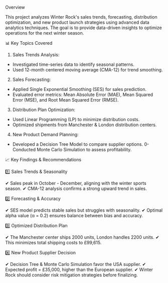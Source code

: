 Overview

This project analyzes Winter Rock's sales trends, forecasting, distribution optimization, and new product launch strategies using advanced data analytics techniques. The goal is to provide data-driven insights to optimize operations for the next winter season.

📊 Key Topics Covered

1. Sales Trends Analysis:

- Investigated time-series data to identify seasonal patterns.
- Used 12-month centered moving average (CMA-12) for trend smoothing.

2. Sales Forecasting:

- Applied Single Exponential Smoothing (SES) for sales prediction.
- Evaluated error metrics: Mean Absolute Error (MAE), Mean Squared Error (MSE), and Root Mean Squared Error (RMSE).

3. Distribution Plan Optimization:

- Used Linear Programming (LP) to minimize distribution costs.
- Optimized shipments from Manchester & London distribution centers.

4. New Product Demand Planning:

- Developed a Decision Tree Model to compare supplier options.
0- Conducted Monte Carlo Simulation to assess profitability.

📈 Key Findings & Recommendations

1️⃣ Sales Trends & Seasonality

✔ Sales peak in October - December, aligning with the winter sports season.
✔ CMA-12 analysis confirms a strong upward trend in sales.

2️⃣ Forecasting & Accuracy

✔ SES model predicts stable sales but struggles with seasonality.
✔ Optimal alpha value (α = 0.2) ensures balance between bias and accuracy.

3️⃣ Optimized Distribution Plan

✔ The Manchester center ships 2000 units, London handles 2200 units.
✔ This minimizes total shipping costs to £99,615.

4️⃣ New Product Supplier Decision

✔ Decision Tree & Monte Carlo Simulation favor the USA supplier.
✔ Expected profit = £35,000, higher than the European supplier.
✔ Winter Rock should consider risk mitigation strategies before finalizing.

